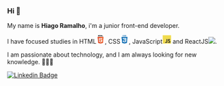 
### Hi 🤟

My name is **Hiago Ramalho**, i'm a junior front-end developer.

I have focused studies in HTML<img src="https://raw.githubusercontent.com/devicons/devicon/master/icons/html5/html5-original-wordmark.svg" width="20" />, CSS<img src="https://raw.githubusercontent.com/devicons/devicon/master/icons/css3/css3-plain-wordmark.svg" width="20" />, JavaScript<img src="https://raw.githubusercontent.com/devicons/devicon/master/icons/javascript/javascript-original.svg" width="20" /> and ReactJS<img src="https://i.ibb.co/4RHMmLQ/react.png" width="20"/>.

I am passionate about technology, and I am always looking for new knowledge. 👨‍💻🚀

[![Linkedin Badge](https://img.shields.io/badge/-LinkedIn-blue?style=flat-square&logo=Linkedin&logoColor=white&link=https://www.linkedin.com/in/hiago-ramalho/)](https://www.linkedin.com/in/hiago-ramalho/) 
